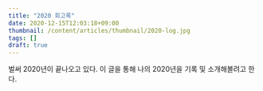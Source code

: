 ```yaml
---
title: "2020 회고록"
date: 2020-12-15T12:03:18+09:00
thumbnail: /content/articles/thumbnail/2020-log.jpg
tags: []
draft: true
---
```


벌써 2020년이 끝나오고 있다. 이 글을 통해 나의 2020년을 기록 및 소개해볼려고 한다.
